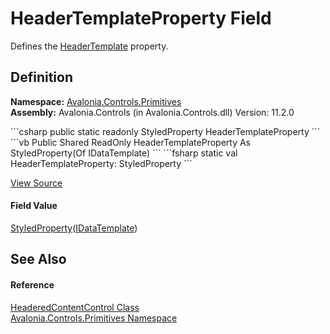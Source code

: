 # HeaderTemplateProperty Field


Defines the <a href="P_Avalonia_Controls_Primitives_HeaderedContentControl_HeaderTemplate">HeaderTemplate</a> property.



## Definition
**Namespace:** <a href="N_Avalonia_Controls_Primitives">Avalonia.Controls.Primitives</a>  
**Assembly:** Avalonia.Controls (in Avalonia.Controls.dll) Version: 11.2.0

<Tabs groupId="api-code-preview">
<TabItem value="csharp" label="C#">
```csharp
public static readonly StyledProperty<IDataTemplate?> HeaderTemplateProperty
```
</TabItem>
<TabItem value="vb" label="VB">
```vb
Public Shared ReadOnly HeaderTemplateProperty As StyledProperty(Of IDataTemplate)
```
</TabItem>
<TabItem value="fsharp" label="F#">
```fsharp
static val HeaderTemplateProperty: StyledProperty<IDataTemplate>
```
</TabItem>
</Tabs>



<a href="https://github.com/AvaloniaUI/Avalonia/tree/master/src/Avalonia.Controls/Primitives/HeaderedContentControl.cs" title="View the source code">View Source</a>



#### Field Value
<a href="T_Avalonia_StyledProperty_1">StyledProperty</a>(<a href="T_Avalonia_Controls_Templates_IDataTemplate">IDataTemplate</a>)

## See Also


#### Reference
<a href="T_Avalonia_Controls_Primitives_HeaderedContentControl">HeaderedContentControl Class</a>  
<a href="N_Avalonia_Controls_Primitives">Avalonia.Controls.Primitives Namespace</a>  

